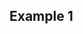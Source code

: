 ## Example 1
<!-- <p align="center">
  <img src="images/move_stretch.gif"/>
</p> -->

<!-- The goal of this example is to control the mobile base by sending `Twist` messages.

Begin by running the following command in a new terminal.

```bash
# Terminal 1
roslaunch stretch_core stretch_driver.launch
```

Switch the mode to *navigation* mode using a rosservice call. Then drive the robot forward with the move node.

```bash
# Terminal 2
rosservice call /switch_to_navigation_mode
cd catkin_ws/src/stretch_ros_tutorials/src/
python move.py
```
To stop the node from sending twist messages, type **Ctrl** + **c**.

### The Code
Below is the code which will send *Twist* messages to drive the robot forward.

```python
#!/usr/bin/env python

import rospy
from geometry_msgs.msg import Twist

class Move:
	"""
	A class that sends Twist messages to move the Stretch robot foward.
	"""
	def __init__(self):
		"""
		Function that initializes the subscriber.
		:param self: The self reference.
		"""
		self.pub = rospy.Publisher('/stretch/cmd_vel', Twist, queue_size=1) #/stretch_diff_drive_controller/cmd_vel for gazebo

	def move_forward(self):
		"""
		Function that publishes Twist messages
		:param self: The self reference.

		:publishes command: Twist message.
		"""
		command = Twist()
		command.linear.x = 0.1
		command.linear.y = 0.0
		command.linear.z = 0.0
		command.angular.x = 0.0
		command.angular.y = 0.0
		command.angular.z = 0.0
		self.pub.publish(command)

if __name__ == '__main__':
	rospy.init_node('move')
	base_motion = Move()
	rate = rospy.Rate(10)
	while not rospy.is_shutdown():
		base_motion.move_forward()
		rate.sleep()
```

### The Code Explained

Now let's break the code down.

```python
#!/usr/bin/env python
```
Every Python ROS [Node](http://wiki.ros.org/Nodes) will have this declaration at the top. The first line makes sure your script is executed as a Python script.


```python
import rospy
from geometry_msgs.msg import Twist
```
You need to import rospy if you are writing a ROS Node. The geometry_msgs.msg import is so that we can send velocity commands to the robot.


```python
class Move:
	def __init__(self):
		self.pub = rospy.Publisher('/stretch/cmd_vel', Twist, queue_size=1)#/stretch_diff_drive_controller/cmd_vel for gazebo
```
This section of code defines the talker's interface to the rest of ROS. pub = rospy.Publisher("/stretch/cmd_vel", Twist, queue_size=1) declares that your node is publishing to the /stretch/cmd_vel topic using the message type Twist. The queue_size argument limits the amount of queued messages if any subscriber is not receiving them fast enough.


```Python
command = Twist()
```
Make a Twist message.  We're going to set all of the elements, since we
can't depend on them defaulting to safe values.

```python
command.linear.x = 0.1
command.linear.y = 0.0
command.linear.z = 0.0
```
A Twist has three linear velocities (in meters per second), along each of the axes. For Stretch, it will only pay attention to the x velocity, since it can't directly move in the y direction or the z direction.


```python
command.angular.x = 0.0
command.angular.y = 0.0
command.angular.z = 0.0
```
A *Twist* also has three rotational velocities (in radians per second).
The Stretch will only respond to rotations around the z (vertical) axis.


```python
self.pub.publish(command)
```
Publish the Twist commands in the previously defined topic name */stretch/cmd_vel*.

```Python
rospy.init_node('move')
base_motion = Move()
rate = rospy.Rate(10)
```
The next line, rospy.init_node(NAME, ...), is very important as it tells rospy the name of your node -- until rospy has this information, it cannot start communicating with the ROS Master. In this case, your node will take on the name talker. NOTE: the name must be a base name, i.e. it cannot contain any slashes "/".

The `rospy.Rate()` function creates a Rate object rate. With the help of its method sleep(), it offers a convenient way for looping at the desired rate. With its argument of 10, we should expect to go through the loop 10 times per second (as long as our processing time does not exceed 1/10th of a second!)

```python
while not rospy.is_shutdown():
	base_motion.move_forward()
	rate.sleep()
```
This loop is a fairly standard rospy construct: checking the rospy.is_shutdown() flag and then doing work. You have to check is_shutdown() to check if your program should exit (e.g. if there is a Ctrl-C or otherwise). The loop calls rate.sleep(), which sleeps just long enough to maintain the desired rate through the loop.


## Move Stretch in Simulation
<p align="center">
  <img src="images/move.gif"/>
</p>

Using your preferred text editor, modify the topic name of the published *Twist* messages. Please review the edit in the **move.py** script below.

```python
self.pub = rospy.Publisher('/stretch_diff_drive_controller/cmd_vel', Twist, queue_size=1)
```

After saving the edited node, bringup [Stretch in the empty world simulation](gazebo_basics.md). To drive the robot with the node, type the follwing in a new terminal

```bash
cd catkin_ws/src/stretch_ros_tutorials/src/
python move.py
```
To stop the node from sending twist messages, type **Ctrl** + **c**.


**Next Example:** [Example 2](example_2.md) -->
